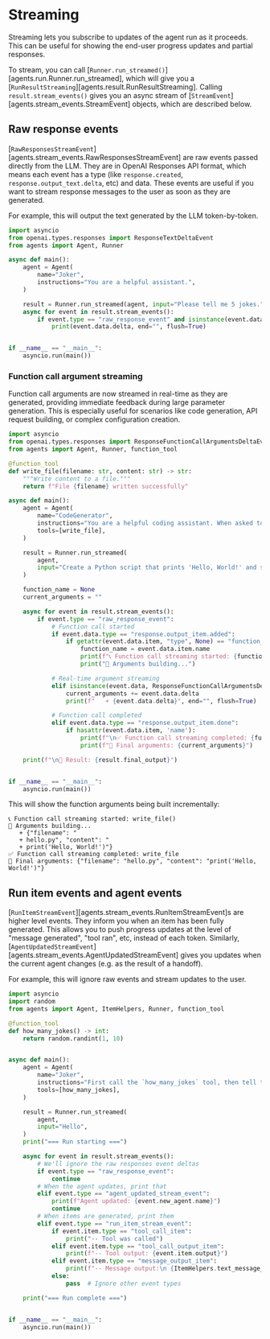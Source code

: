 # Streaming

Streaming lets you subscribe to updates of the agent run as it proceeds. This can be useful for showing the end-user progress updates and partial responses.

To stream, you can call [`Runner.run_streamed()`][agents.run.Runner.run_streamed], which will give you a [`RunResultStreaming`][agents.result.RunResultStreaming]. Calling `result.stream_events()` gives you an async stream of [`StreamEvent`][agents.stream_events.StreamEvent] objects, which are described below.

## Raw response events

[`RawResponsesStreamEvent`][agents.stream_events.RawResponsesStreamEvent] are raw events passed directly from the LLM. They are in OpenAI Responses API format, which means each event has a type (like `response.created`, `response.output_text.delta`, etc) and data. These events are useful if you want to stream response messages to the user as soon as they are generated.

For example, this will output the text generated by the LLM token-by-token.

```python
import asyncio
from openai.types.responses import ResponseTextDeltaEvent
from agents import Agent, Runner

async def main():
    agent = Agent(
        name="Joker",
        instructions="You are a helpful assistant.",
    )

    result = Runner.run_streamed(agent, input="Please tell me 5 jokes.")
    async for event in result.stream_events():
        if event.type == "raw_response_event" and isinstance(event.data, ResponseTextDeltaEvent):
            print(event.data.delta, end="", flush=True)


if __name__ == "__main__":
    asyncio.run(main())
```

### Function call argument streaming

Function call arguments are now streamed in real-time as they are generated, providing immediate feedback during large parameter generation. This is especially useful for scenarios like code generation, API request building, or complex configuration creation.

```python
import asyncio
from openai.types.responses import ResponseFunctionCallArgumentsDeltaEvent
from agents import Agent, Runner, function_tool

@function_tool
def write_file(filename: str, content: str) -> str:
    """Write content to a file."""
    return f"File {filename} written successfully"

async def main():
    agent = Agent(
        name="CodeGenerator",
        instructions="You are a helpful coding assistant. When asked to create files, use the write_file tool.",
        tools=[write_file],
    )

    result = Runner.run_streamed(
        agent,
        input="Create a Python script that prints 'Hello, World!' and saves it as hello.py"
    )

    function_name = None
    current_arguments = ""

    async for event in result.stream_events():
        if event.type == "raw_response_event":
            # Function call started
            if event.data.type == "response.output_item.added":
                if getattr(event.data.item, "type", None) == "function_call":
                    function_name = event.data.item.name
                    print(f"📞 Function call streaming started: {function_name}()")
                    print("📝 Arguments building...")

            # Real-time argument streaming
            elif isinstance(event.data, ResponseFunctionCallArgumentsDeltaEvent):
                current_arguments += event.data.delta
                print(f"   + {event.data.delta}", end="", flush=True)

            # Function call completed
            elif event.data.type == "response.output_item.done":
                if hasattr(event.data.item, 'name'):
                    print(f"\n✅ Function call streaming completed: {function_name}")
                    print(f"🔧 Final arguments: {current_arguments}")

    print(f"\n🎉 Result: {result.final_output}")


if __name__ == "__main__":
    asyncio.run(main())
```

This will show the function arguments being built incrementally:
```
📞 Function call streaming started: write_file()
📝 Arguments building...
   + {"filename": "
   + hello.py", "content": "
   + print('Hello, World!')"}
✅ Function call streaming completed: write_file
🔧 Final arguments: {"filename": "hello.py", "content": "print('Hello, World!')"}
```

## Run item events and agent events

[`RunItemStreamEvent`][agents.stream_events.RunItemStreamEvent]s are higher level events. They inform you when an item has been fully generated. This allows you to push progress updates at the level of "message generated", "tool ran", etc, instead of each token. Similarly, [`AgentUpdatedStreamEvent`][agents.stream_events.AgentUpdatedStreamEvent] gives you updates when the current agent changes (e.g. as the result of a handoff).

For example, this will ignore raw events and stream updates to the user.

```python
import asyncio
import random
from agents import Agent, ItemHelpers, Runner, function_tool

@function_tool
def how_many_jokes() -> int:
    return random.randint(1, 10)


async def main():
    agent = Agent(
        name="Joker",
        instructions="First call the `how_many_jokes` tool, then tell that many jokes.",
        tools=[how_many_jokes],
    )

    result = Runner.run_streamed(
        agent,
        input="Hello",
    )
    print("=== Run starting ===")

    async for event in result.stream_events():
        # We'll ignore the raw responses event deltas
        if event.type == "raw_response_event":
            continue
        # When the agent updates, print that
        elif event.type == "agent_updated_stream_event":
            print(f"Agent updated: {event.new_agent.name}")
            continue
        # When items are generated, print them
        elif event.type == "run_item_stream_event":
            if event.item.type == "tool_call_item":
                print("-- Tool was called")
            elif event.item.type == "tool_call_output_item":
                print(f"-- Tool output: {event.item.output}")
            elif event.item.type == "message_output_item":
                print(f"-- Message output:\n {ItemHelpers.text_message_output(event.item)}")
            else:
                pass  # Ignore other event types

    print("=== Run complete ===")


if __name__ == "__main__":
    asyncio.run(main())
```

